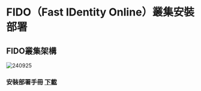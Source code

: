 # FIDO（Fast IDentity Online）叢集安裝部署
## FIDO叢集架構
![240925](https://github.com/user-attachments/assets/b45ff42b-b05d-468f-ba76-4347943c9c99)

### 安裝部署手冊 [下載](https://github.com/ITRI-Dev/fido2-cluster/blob/main/FIDO%E5%8F%A2%E9%9B%86%E5%AE%89%E8%A3%9D%E9%83%A8%E7%BD%B2%E6%89%8B%E5%86%8Av1.0_1131001.docx)
